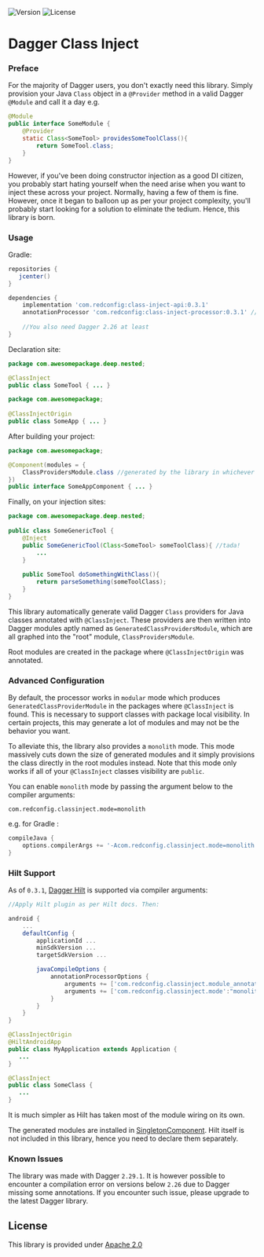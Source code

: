 ![Version](https://img.shields.io/badge/JCenter-0.3.1-brightgreen)
![License](https://img.shields.io/badge/License-Apache%202.0-blue)

# Dagger Class Inject 

### Preface

For the majority of Dagger users, you don't exactly need this library. Simply provision your Java `Class` object 
in a `@Provider` method in a valid Dagger `@Module` and call it a day e.g.

````java
@Module
public interface SomeModule {
    @Provider
    static Class<SomeTool> providesSomeToolClass(){
        return SomeTool.class;
    }
}
````

However, if you've been doing constructor injection as a good DI citizen, you probably start hating yourself
when the need arise when you want to inject these across your project. Normally, having a few of them is fine. 
However, once it began to balloon up as per your project complexity, you'll probably start looking for 
a solution to eliminate the tedium. Hence, this library is born. 

### Usage

Gradle:
````groovy
repositories {
   jcenter()
}

dependencies {
    implementation 'com.redconfig:class-inject-api:0.3.1'
    annotationProcessor 'com.redconfig:class-inject-processor:0.3.1' //or kapt for Kotlin
    
    //You also need Dagger 2.26 at least
}
````
 
Declaration site:
````java
package com.awesomepackage.deep.nested;

@ClassInject
public class SomeTool { ... }
````
````java      
package com.awesomepackage;
 
@ClassInjectOrigin
public class SomeApp { ... }
````

After building your project:
````java
package com.awesomepackage;

@Component(modules = {
    ClassProvidersModule.class //generated by the library in whichever package @ClassInjectOrigin was found
})
public interface SomeAppComponent { ... }
````
 
Finally, on your injection sites:
````java
package com.awesomepackage.deep.nested;
     
public class SomeGenericTool {
    @Inject
    public SomeGenericTool(Class<SomeTool> someToolClass){ //tada!
        ...
    }   
    
    public SomeTool doSomethingWithClass(){
        return parseSomething(someToolClass); 
    }       
}
````

This library automatically generate valid Dagger `Class`  providers for Java classes annotated with `@ClassInject`.
These providers are then written into Dagger modules aptly named as `GeneratedClassProvidersModule`,
which are all graphed into the "root" module, `ClassProvidersModule`.

Root modules are created in the package where `@ClassInjectOrigin` was annotated.
 
### Advanced Configuration

By default, the processor works in `modular` mode which produces `GeneratedClassProviderModule` in the
packages where `@ClassInject` is found. This is necessary to support classes with package local visibility.
In certain projects, this may generate a lot of modules and may not be the behavior you want.

To alleviate this, the library also provides a `monolith` mode. This mode massively cuts down the size 
of generated modules and it simply provisions the class directly in the root modules instead. Note that 
this mode only works if all of your `@ClassInject` classes visibility are `public`.

You can enable `monolith` mode by passing the argument below to the compiler arguments:
````
com.redconfig.classinject.mode=monolith
````
 
e.g. for Gradle :
````groovy
compileJava {
    options.compilerArgs += '-Acom.redconfig.classinject.mode=monolith'
}
```` 

### Hilt Support

As of `0.3.1`, [Dagger Hilt](https://dagger.dev/hilt/) is supported via compiler arguments:

````groovy
//Apply Hilt plugin as per Hilt docs. Then:

android {
    ...
    defaultConfig {
        applicationId ...
        minSdkVersion ...
        targetSdkVersion ...

        javaCompileOptions {
            annotationProcessorOptions {
                arguments += ['com.redconfig.classinject.module_annotations':"hilt"]
                arguments += ['com.redconfig.classinject.mode':"monolith"] //optional
            }
        }
    }
}
````

````java
@ClassInjectOrigin
@HiltAndroidApp
public class MyApplication extends Application { 
   ...
}
````
````java
@ClassInject
public class SomeClass {
   ...
}
````
It is much simpler as Hilt has taken most of the module wiring on its own.

The generated modules are installed in [SingletonComponent](https://dagger.dev/hilt/components).
Hilt itself is not included in this library, hence you need to declare them separately.

### Known Issues

The library was made with Dagger `2.29.1`. It is however possible to encounter a compilation error on versions below `2.26` 
due to Dagger missing some annotations. If you encounter such issue, please upgrade to the latest 
Dagger library. 

## License

This library is provided under [Apache 2.0](LICENSE.md)
